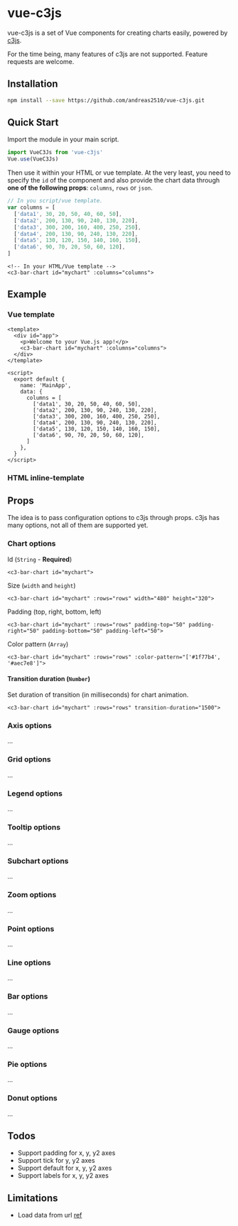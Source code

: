 # vue-c3js

vue-c3js is a set of Vue components for creating charts easily, powered by [c3js](https://github.com/c3js/c3).

For the time being, many features of c3js are not supported. Feature requests are welcome.

## Installation
```bash
npm install --save https://github.com/andreas2510/vue-c3js.git
```

## Quick Start
Import the module in your main script.
```javascript
import VueC3Js from 'vue-c3js'
Vue.use(VueC3Js)
```

Then use it within your HTML or vue template. At the very least, you need to specify the `id` of the component and also provide the chart data through **one of the following props**: `columns`, `rows` or `json`.
```javascript
// In you script/vue template.
var columns = [
  ['data1', 30, 20, 50, 40, 60, 50],
  ['data2', 200, 130, 90, 240, 130, 220],
  ['data3', 300, 200, 160, 400, 250, 250],
  ['data4', 200, 130, 90, 240, 130, 220],
  ['data5', 130, 120, 150, 140, 160, 150],
  ['data6', 90, 70, 20, 50, 60, 120],
]
```
```vue
<!-- In your HTML/Vue template -->
<c3-bar-chart id="mychart" :columns="columns">
```

## Example

### Vue template
````vue
<template>
  <div id="app">
    <p>Welcome to your Vue.js app!</p>
    <c3-bar-chart id="mychart" :columns="columns">
  </div>
</template>

<script>
  export default {
    name: 'MainApp',
    data: {
      columns = [
        ['data1', 30, 20, 50, 40, 60, 50],
        ['data2', 200, 130, 90, 240, 130, 220],
        ['data3', 300, 200, 160, 400, 250, 250],
        ['data4', 200, 130, 90, 240, 130, 220],
        ['data5', 130, 120, 150, 140, 160, 150],
        ['data6', 90, 70, 20, 50, 60, 120],
      ]
    },
  }
</script>
````

### HTML inline-template

## Props
The idea is to pass configuration options to c3js through props. c3js has many options, not all of them are supported yet.

### Chart options
Id (`String` - **Required**)
````vue
<c3-bar-chart id="mychart">
````

Size (`width` and `height`)
````vue
<c3-bar-chart id="mychart" :rows="rows" width="480" height="320">
````

Padding (top, right, bottom, left)
````vue
<c3-bar-chart id="mychart" :rows="rows" padding-top="50" padding-right="50" padding-bottom="50" padding-left="50">
````

Color pattern (`Array`)
````vue
<c3-bar-chart id="mychart" :rows="rows" :color-pattern="['#1f77b4', '#aec7e8']">
````

#### Transition duration (`Number`)
Set duration of transition (in milliseconds) for chart animation.
````vue
<c3-bar-chart id="mychart" :rows="rows" transition-duration="1500">
````

### Axis options
...

### Grid options
...

### Legend options
...

### Tooltip options
...

### Subchart options
...

### Zoom options
...

### Point options
...

### Line options
...

### Bar options
...

### Gauge options
...

### Pie options
...

### Donut options
...

## Todos
- Support padding for x, y, y2 axes
- Support tick for y, y2 axes
- Support default for x, y, y2 axes
- Support labels for x, y, y2 axes

## Limitations
- Load data from url [ref](http://c3js.org/reference.html#data-url)
